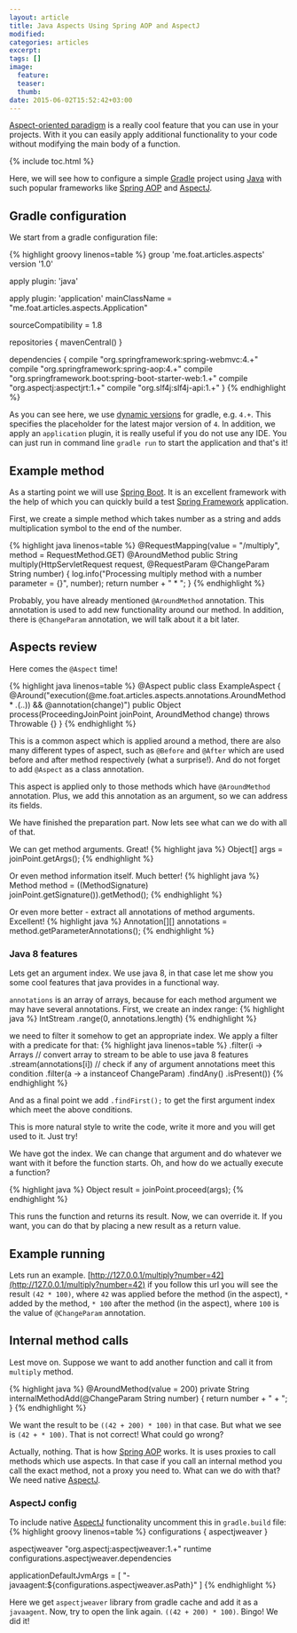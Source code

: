 ```yaml
---
layout: article
title: Java Aspects Using Spring AOP and AspectJ
modified:
categories: articles
excerpt:
tags: []
image:
  feature:
  teaser:
  thumb:
date: 2015-06-02T15:52:42+03:00
---
```


[Aspect-oriented paradigm] is a really cool feature that you can use in your projects. With it you can easily apply additional functionality to your code without modifying the main body of a function.

{% include toc.html %}

Here, we will see how to configure a simple [Gradle] project using [Java] with such popular frameworks like [Spring AOP] and [AspectJ].

## Gradle configuration
We start from a gradle configuration file:

{% highlight groovy linenos=table %}
group 'me.foat.articles.aspects'
version '1.0'

apply plugin: 'java'

apply plugin: 'application'
mainClassName = "me.foat.articles.aspects.Application"

sourceCompatibility = 1.8

repositories {
    mavenCentral()
}

dependencies {
    compile "org.springframework:spring-webmvc:4.+"
    compile "org.springframework:spring-aop:4.+"
    compile "org.springframework.boot:spring-boot-starter-web:1.+"
    compile "org.aspectj:aspectjrt:1.+"
    compile "org.slf4j:slf4j-api:1.+"
}
{% endhighlight %}

As you can see here, we use [dynamic versions] for gradle, e.g. `4.+`. This specifies the placeholder for the latest major version of `4`. In addition, we apply an `application` plugin, it is really useful if you do not use any IDE. You can just run in command line `gradle run` to start the application and that's it!

## Example method
As a starting point we will use [Spring Boot]. It is an excellent framework with the help of which you can quickly build a test [Spring Framework] application.

First, we create a simple method which takes number as a string and adds multiplication symbol to the end of the number.

{% highlight java linenos=table %}
@RequestMapping(value = "/multiply", method = RequestMethod.GET)
@AroundMethod
public String multiply(HttpServletRequest request, @RequestParam @ChangeParam String number) {
    log.info("Processing multiply method with a number parameter = {}", number);
    return number + " * ";
}
{% endhighlight %}

Probably, you have already mentioned `@AroundMethod` annotation. This annotation is used to add new functionality around our method. In addition, there is `@ChangeParam` annotation, we will talk about it a bit later.

## Aspects review
Here comes the `@Aspect` time!

{% highlight java linenos=table %}
@Aspect
public class ExampleAspect {
    @Around("execution(@me.foat.articles.aspects.annotations.AroundMethod * *.*(..)) && @annotation(change)")
    public Object process(ProceedingJoinPoint joinPoint, AroundMethod change) throws Throwable {}
}
{% endhighlight %}

This is a common aspect which is applied around a method, there are also many different types of aspect, such as
`@Before` and `@After` which are used before and after method respectively (what a surprise!). And do not forget to add `@Aspect` as a class annotation.

This aspect is applied only to those methods which have `@AroundMethod` annotation. Plus, we add this annotation as an argument, so we can address its fields.

We have finished the preparation part. Now lets see what can we do with all of that.

We can get method arguments. Great!
{% highlight java %}
Object[] args = joinPoint.getArgs();
{% endhighlight %}

Or even method information itself. Much better!
{% highlight java %}
Method method = ((MethodSignature) joinPoint.getSignature()).getMethod();
{% endhighlight %}

Or even more better - extract all annotations of method arguments. Excellent!
{% highlight java %}
Annotation[][] annotations = method.getParameterAnnotations();
{% endhighlight %}

### Java 8 features
Lets get an argument index. We use java 8, in that case let me show you some cool features that java provides in a functional way.

`annotations` is an array of arrays, because for each method argument we may have several annotations.
First, we create an index range:
{% highlight java %}
IntStream
    .range(0, annotations.length)
{% endhighlight %}

we need to filter it somehow to get an appropriate index. We apply a filter with a predicate for that:
{% highlight java linenos=table %}
.filter(i ->
        Arrays
        	// convert array to stream to be able to use java 8 features
                .stream(annotations[i])
                // check if any of argument annotations meet this condition
                .filter(a -> a instanceof ChangeParam)
                .findAny()
                .isPresent()) 
{% endhighlight %}

And as a final point we add `.findFirst();` to get the first argument index which meet the above conditions.

This is more natural style to write the code, write it more and you will get used to it. Just try!

We have got the index. We can change that argument and do whatever we want with it before the function starts. Oh, and how do we actually execute a function?

{% highlight java %}
Object result = joinPoint.proceed(args);
{% endhighlight %}

This runs the function and returns its result. Now, we can override it. If you want, you can do that by placing a new result as a return value.

## Example running
Lets run an example. [http://127.0.0.1/multiply?number=42](http://127.0.0.1/multiply?number=42) if you follow this url you will see the result `(42 * 100)`, where `42` was applied before the method (in the aspect), `*` added by the method, `* 100` after the method (in the aspect), where `100` is the value of `@ChangeParam` annotation.

## Internal method calls
Lest move on. Suppose we want to add another function and call it from `multiply` method.

{% highlight java %}
@AroundMethod(value = 200)
private String internalMethodAdd(@ChangeParam String number) { return number + " + "; }
{% endhighlight %}

We want the result to be `((42 + 200) * 100)` in that case. But what we see is `(42 + * 100)`. That is not correct! What could go wrong?

Actually, nothing. That is how [Spring AOP] works. It is uses proxies to call methods which use aspects. In that case if you call an internal method you call the exact method, not a proxy you need to. What can we do with that? We need native [AspectJ].

### AspectJ config
To include native [AspectJ] functionality uncomment this in `gradle.build` file:
{% highlight groovy linenos=table %}
configurations {
    aspectjweaver
}

aspectjweaver "org.aspectj:aspectjweaver:1.+"
runtime configurations.aspectjweaver.dependencies

applicationDefaultJvmArgs = [
        "-javaagent:${configurations.aspectjweaver.asPath}"
]
{% endhighlight %}

Here we get `aspectjweaver` library from gradle cache and add it as a `javaagent`. Now, try to open the link again.
`((42 + 200) * 100)`. Bingo! We did it!

[Aspect-oriented paradigm]: http://en.wikipedia.org/wiki/Aspect-oriented_programming
[Gradle]: https://gradle.org
[Java]: http://www.oracle.com/technetwork/java/javase/downloads/index.html
[Spring AOP]: http://docs.spring.io/spring/docs/current/spring-framework-reference/html/aop.html
[AspectJ]: https://eclipse.org/aspectj/
[Spring Boot]: http://projects.spring.io/spring-boot/
[Spring MVC]: https://spring.io/guides/gs/serving-web-content/
[Spring Framework]: http://projects.spring.io/spring-framework/

[dynamic versions]: https://docs.gradle.org/1.8-rc-1/userguide/dependency_management.html#sub:dynamic_versions_and_changing_modules
[Application plugin]: https://docs.gradle.org/current/userguide/application_plugin.html